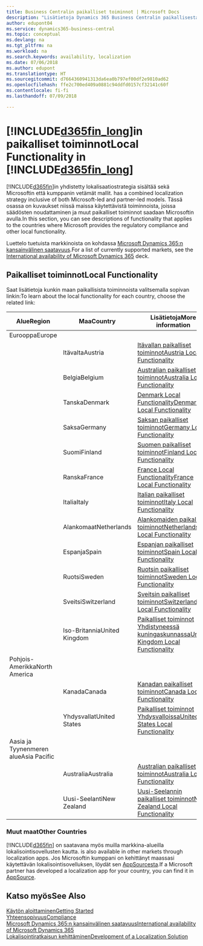 ```yaml
---
title: Business Centralin paikalliset toiminnot | Microsoft Docs
description: "Lisätietoja Dynamics 365 Business Centralin paikallisesta käytöstä ja säädösten noudattamisesta"
author: edupont04
ms.service: dynamics365-business-central
ms.topic: conceptual
ms.devlang: na
ms.tgt_pltfrm: na
ms.workload: na
ms.search.keywords: availability, localization
ms.date: 07/06/2018
ms.author: edupont
ms.translationtype: HT
ms.sourcegitcommit: d7664360941313da6ea0b797ef00df2e9810ad62
ms.openlocfilehash: ffe2c700ed409a0881c94ddfd0157cf32141c60f
ms.contentlocale: fi-fi
ms.lasthandoff: 07/09/2018

---
```

# <a name="local-functionality-in-included365finlongincludesd365finlongmdmd"></a><span data-ttu-id="1646c-103">[!INCLUDE[d365fin_long](includes/d365fin_long_md.md)]in paikalliset toiminnot</span><span class="sxs-lookup"><span data-stu-id="1646c-103">Local Functionality in [!INCLUDE[d365fin_long](includes/d365fin_long_md.md)]</span></span>
[!INCLUDE[d365fin](includes/d365fin_md.md)]<span data-ttu-id="1646c-104">in yhdistetty lokalisaatiostrategia sisältää sekä Microsoftin että kumppanin vetämät mallit.</span><span class="sxs-lookup"><span data-stu-id="1646c-104"> has a combined localization strategy inclusive of both Microsoft-led and partner-led models.</span></span> <span data-ttu-id="1646c-105">Tässä osassa on kuvaukset niissä maissa käytettävistä toiminnoista, joissa säädösten noudattaminen ja muut paikalliset toiminnot saadaan Microsoftin avulla.</span><span class="sxs-lookup"><span data-stu-id="1646c-105">In this section, you can see descriptions of functionality that applies to the countries where Microsoft provides the regulatory compliance and other local functionality.</span></span>  

<span data-ttu-id="1646c-106">Luettelo tuetuista markkinoista on kohdassa [Microsoft Dynamics 365:n kansainvälinen saatavuus](https://docs.microsoft.com/en-us/dynamics365/get-started/availability).</span><span class="sxs-lookup"><span data-stu-id="1646c-106">For a list of currently supported markets, see the [International availability of Microsoft Dynamics 365](https://docs.microsoft.com/en-us/dynamics365/get-started/availability) deck.</span></span>  

## <a name="local-functionality"></a><span data-ttu-id="1646c-107">Paikalliset toiminnot</span><span class="sxs-lookup"><span data-stu-id="1646c-107">Local Functionality</span></span>
<span data-ttu-id="1646c-108">Saat lisätietoja kunkin maan paikallisista toiminnoista valitsemalla sopivan linkin:</span><span class="sxs-lookup"><span data-stu-id="1646c-108">To learn about the local functionality for each country, choose the related link:</span></span>

| <span data-ttu-id="1646c-109">Alue</span><span class="sxs-lookup"><span data-stu-id="1646c-109">Region</span></span> | <span data-ttu-id="1646c-110">Maa</span><span class="sxs-lookup"><span data-stu-id="1646c-110">Country</span></span> | <span data-ttu-id="1646c-111">Lisätietoja</span><span class="sxs-lookup"><span data-stu-id="1646c-111">More information</span></span> |
| --- | --- |--- |
| <span data-ttu-id="1646c-112">Eurooppa</span><span class="sxs-lookup"><span data-stu-id="1646c-112">Europe</span></span> |  | |
|        | <span data-ttu-id="1646c-113">Itävalta</span><span class="sxs-lookup"><span data-stu-id="1646c-113">Austria</span></span> | [<span data-ttu-id="1646c-114">Itävallan paikalliset toiminnot</span><span class="sxs-lookup"><span data-stu-id="1646c-114">Austria Local Functionality</span></span>](localfunctionality/austria/austria-local-functionality.md) |
|        | <span data-ttu-id="1646c-115">Belgia</span><span class="sxs-lookup"><span data-stu-id="1646c-115">Belgium</span></span> |  [<span data-ttu-id="1646c-116">Australian paikalliset toiminnot</span><span class="sxs-lookup"><span data-stu-id="1646c-116">Australia Local Functionality</span></span>](localfunctionality/belgium/belgium-local-functionality.md) |
|        | <span data-ttu-id="1646c-117">Tanska</span><span class="sxs-lookup"><span data-stu-id="1646c-117">Denmark</span></span> | [<span data-ttu-id="1646c-118">Denmark Local Functionality</span><span class="sxs-lookup"><span data-stu-id="1646c-118">Denmark Local Functionality</span></span>](localfunctionality/denmark/denmark-local-functionality.md) |
|        | <span data-ttu-id="1646c-119">Saksa</span><span class="sxs-lookup"><span data-stu-id="1646c-119">Germany</span></span> | [<span data-ttu-id="1646c-120">Saksan paikalliset toiminnot</span><span class="sxs-lookup"><span data-stu-id="1646c-120">Germany Local Functionality</span></span>](localfunctionality/germany/germany-local-functionality.md) |
|        | <span data-ttu-id="1646c-121">Suomi</span><span class="sxs-lookup"><span data-stu-id="1646c-121">Finland</span></span> | [<span data-ttu-id="1646c-122">Suomen paikalliset toiminnot</span><span class="sxs-lookup"><span data-stu-id="1646c-122">Finland Local Functionality</span></span>](localfunctionality/finland/finland-local-functionality.md) |
|        | <span data-ttu-id="1646c-123">Ranska</span><span class="sxs-lookup"><span data-stu-id="1646c-123">France</span></span> | [<span data-ttu-id="1646c-124">France Local Functionality</span><span class="sxs-lookup"><span data-stu-id="1646c-124">France Local Functionality</span></span>](localfunctionality/france/france-local-functionality.md) |
|        | <span data-ttu-id="1646c-125">Italia</span><span class="sxs-lookup"><span data-stu-id="1646c-125">Italy</span></span> | [<span data-ttu-id="1646c-126">Italian paikalliset toiminnot</span><span class="sxs-lookup"><span data-stu-id="1646c-126">Italy Local Functionality</span></span>](localfunctionality/italy/italy-local-functionality.md) |
|        | <span data-ttu-id="1646c-127">Alankomaat</span><span class="sxs-lookup"><span data-stu-id="1646c-127">Netherlands</span></span> | [<span data-ttu-id="1646c-128">Alankomaiden paikalliset toiminnot</span><span class="sxs-lookup"><span data-stu-id="1646c-128">Netherlands Local Functionality</span></span>](localfunctionality/netherlands/netherlands-local-functionality.md) |
|        | <span data-ttu-id="1646c-129">Espanja</span><span class="sxs-lookup"><span data-stu-id="1646c-129">Spain</span></span> | [<span data-ttu-id="1646c-130">Espanjan paikalliset toiminnot</span><span class="sxs-lookup"><span data-stu-id="1646c-130">Spain Local Functionality</span></span>](localfunctionality/spain/spain-local-functionality.md) |
|        | <span data-ttu-id="1646c-131">Ruotsi</span><span class="sxs-lookup"><span data-stu-id="1646c-131">Sweden</span></span> | [<span data-ttu-id="1646c-132">Ruotsin paikalliset toiminnot</span><span class="sxs-lookup"><span data-stu-id="1646c-132">Sweden Local Functionality</span></span>](localfunctionality/sweden/sweden-local-functionality.md) |
|        | <span data-ttu-id="1646c-133">Sveitsi</span><span class="sxs-lookup"><span data-stu-id="1646c-133">Switzerland</span></span> | [<span data-ttu-id="1646c-134">Sveitsin paikalliset toiminnot</span><span class="sxs-lookup"><span data-stu-id="1646c-134">Switzerland Local Functionality</span></span>](localfunctionality/switzerland/switzerland-local-functionality.md) |
|        | <span data-ttu-id="1646c-135">Iso-Britannia</span><span class="sxs-lookup"><span data-stu-id="1646c-135">United Kingdom</span></span> | [<span data-ttu-id="1646c-136">Paikalliset toiminnot Yhdistyneessä kuningaskunnassa</span><span class="sxs-lookup"><span data-stu-id="1646c-136">United Kingdom Local Functionality</span></span>](localfunctionality/unitedkingdom/united-kingdom-local-functionality.md) |
| <span data-ttu-id="1646c-137">Pohjois-Amerikka</span><span class="sxs-lookup"><span data-stu-id="1646c-137">North America</span></span> |       |  |
|               | <span data-ttu-id="1646c-138">Kanada</span><span class="sxs-lookup"><span data-stu-id="1646c-138">Canada</span></span>|[<span data-ttu-id="1646c-139">Kanadan paikalliset toiminnot</span><span class="sxs-lookup"><span data-stu-id="1646c-139">Canada Local Functionality</span></span>](localfunctionality/canada/canada-local-functionality.md) |
|               | <span data-ttu-id="1646c-140">Yhdysvallat</span><span class="sxs-lookup"><span data-stu-id="1646c-140">United States</span></span>|[<span data-ttu-id="1646c-141">Paikalliset toiminnot Yhdysvalloissa</span><span class="sxs-lookup"><span data-stu-id="1646c-141">United States Local Functionality</span></span>](localfunctionality/unitedstates/united-states-local-functionality.md) |
| <span data-ttu-id="1646c-142">Aasia ja Tyynenmeren alue</span><span class="sxs-lookup"><span data-stu-id="1646c-142">Asia Pacific</span></span> |       |  |
|        | <span data-ttu-id="1646c-143">Australia</span><span class="sxs-lookup"><span data-stu-id="1646c-143">Australia</span></span> | [<span data-ttu-id="1646c-144">Australian paikalliset toiminnot</span><span class="sxs-lookup"><span data-stu-id="1646c-144">Australia Local Functionality</span></span>](localfunctionality/australia/australia-local-functionality.md) |
|        | <span data-ttu-id="1646c-145">Uusi-Seelanti</span><span class="sxs-lookup"><span data-stu-id="1646c-145">New Zealand</span></span> | [<span data-ttu-id="1646c-146">Uusi-Seelannin paikalliset toiminnot</span><span class="sxs-lookup"><span data-stu-id="1646c-146">New Zealand Local Functionality</span></span>](localfunctionality/newzealand/new-zealand-local-functionality.md) |

### <a name="other-countries"></a><span data-ttu-id="1646c-147">Muut maat</span><span class="sxs-lookup"><span data-stu-id="1646c-147">Other Countries</span></span>
[!INCLUDE[d365fin](includes/d365fin_md.md)]<span data-ttu-id="1646c-148"> on saatavana myös muilla markkina-alueilla lokalisointisovellusten kautta.</span><span class="sxs-lookup"><span data-stu-id="1646c-148"> is also available in other markets through localization apps.</span></span> <span data-ttu-id="1646c-149">Jos Microsoftin kumppani on kehittänyt maassasi käytettävän lokalisointisovelluksen, löydät sen [AppSourcesta](https://appsource.microsoft.com/en-us/product/dynamics-365-business-central/).</span><span class="sxs-lookup"><span data-stu-id="1646c-149">If a Microsoft partner has developed a localization app for your country, you can find it in [AppSource](https://appsource.microsoft.com/en-us/product/dynamics-365-business-central/).</span></span>

## <a name="see-also"></a><span data-ttu-id="1646c-150">Katso myös</span><span class="sxs-lookup"><span data-stu-id="1646c-150">See Also</span></span>
[<span data-ttu-id="1646c-151">Käytön aloittaminen</span><span class="sxs-lookup"><span data-stu-id="1646c-151">Getting Started</span></span>](product-get-started.md)  
[<span data-ttu-id="1646c-152">Yhteensopivuus</span><span class="sxs-lookup"><span data-stu-id="1646c-152">Compliance</span></span>](compliance/compliance-overview.md)  
[<span data-ttu-id="1646c-153">Microsoft Dynamics 365:n kansainvälinen saatavuus</span><span class="sxs-lookup"><span data-stu-id="1646c-153">International availability of Microsoft Dynamics 365</span></span>](https://docs.microsoft.com/en-us/dynamics365/get-started/availability)  
[<span data-ttu-id="1646c-154">Lokalisointiratkaisun kehittäminen</span><span class="sxs-lookup"><span data-stu-id="1646c-154">Development of a Localization Solution</span></span>](/dynamics365/business-central/dev-itpro/developer/readiness/readiness-develop-localization)  

